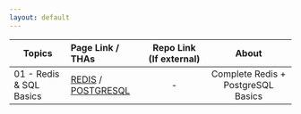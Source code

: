 ```yaml
---
layout: default
---
```


| Topics                  | Page Link / THAs                                                | Repo Link (If external) |               About                |
| ----------------------- | :-------------------------------------------------------------- | :---------------------: | :--------------------------------: |
| 01 - Redis & SQL Basics | [REDIS](./links/REDIS.md) / [POSTGRESQL](./links/POSTGRESQL.md) |            -            | Complete Redis + PostgreSQL Basics |
